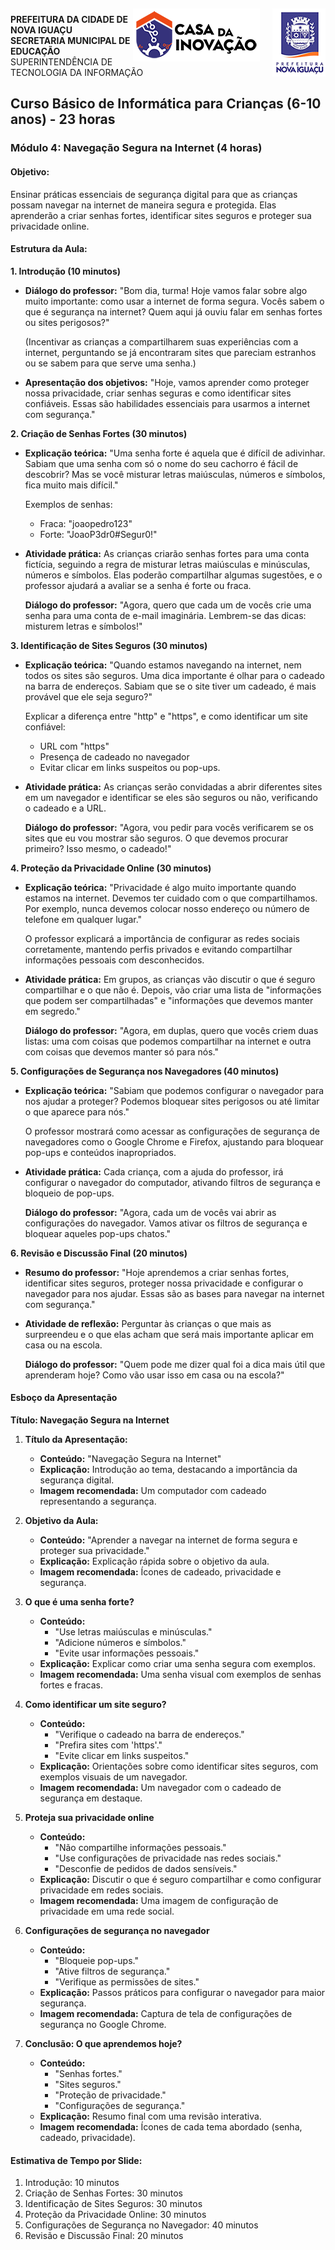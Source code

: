 <img src="Imagem/logopcni.png" align="right" style="margin-top:5px; " />
<img src="Imagem/logoCasaInovacao.png" align="right" style="margin-top:5px;margin-right:20px" />

**PREFEITURA DA CIDADE DE NOVA IGUAÇU** <br>
**SECRETARIA MUNICIPAL DE EDUCAÇÃO** <br>
SUPERINTENDÊNCIA DE TECNOLOGIA DA INFORMAÇÃO <br>

## Curso Básico de Informática para Crianças (6-10 anos) - 23 horas

### Módulo 4: Navegação Segura na Internet (4 horas)

#### **Objetivo:**
Ensinar práticas essenciais de segurança digital para que as crianças possam navegar na internet de maneira segura e protegida. Elas aprenderão a criar senhas fortes, identificar sites seguros e proteger sua privacidade online.


#### Estrutura da Aula:

**1. Introdução (10 minutos)**
- **Diálogo do professor:**
  "Bom dia, turma! Hoje vamos falar sobre algo muito importante: como usar a internet de forma segura. Vocês sabem o que é segurança na internet? Quem aqui já ouviu falar em senhas fortes ou sites perigosos?"

  (Incentivar as crianças a compartilharem suas experiências com a internet, perguntando se já encontraram sites que pareciam estranhos ou se sabem para que serve uma senha.)

- **Apresentação dos objetivos:**
  "Hoje, vamos aprender como proteger nossa privacidade, criar senhas seguras e como identificar sites confiáveis. Essas são habilidades essenciais para usarmos a internet com segurança."

**2. Criação de Senhas Fortes (30 minutos)**
- **Explicação teórica:**
  "Uma senha forte é aquela que é difícil de adivinhar. Sabiam que uma senha com só o nome do seu cachorro é fácil de descobrir? Mas se você misturar letras maiúsculas, números e símbolos, fica muito mais difícil."

  Exemplos de senhas:
  - Fraca: "joaopedro123"
  - Forte: "JoaoP3dr0#Segur0!"

- **Atividade prática:**
  As crianças criarão senhas fortes para uma conta fictícia, seguindo a regra de misturar letras maiúsculas e minúsculas, números e símbolos. Elas poderão compartilhar algumas sugestões, e o professor ajudará a avaliar se a senha é forte ou fraca.

  **Diálogo do professor:**
  "Agora, quero que cada um de vocês crie uma senha para uma conta de e-mail imaginária. Lembrem-se das dicas: misturem letras e símbolos!"

**3. Identificação de Sites Seguros (30 minutos)**
- **Explicação teórica:**
  "Quando estamos navegando na internet, nem todos os sites são seguros. Uma dica importante é olhar para o cadeado na barra de endereços. Sabiam que se o site tiver um cadeado, é mais provável que ele seja seguro?"

  Explicar a diferença entre "http" e "https", e como identificar um site confiável:
  - URL com "https"
  - Presença de cadeado no navegador
  - Evitar clicar em links suspeitos ou pop-ups.

- **Atividade prática:**
  As crianças serão convidadas a abrir diferentes sites em um navegador e identificar se eles são seguros ou não, verificando o cadeado e a URL.

  **Diálogo do professor:**
  "Agora, vou pedir para vocês verificarem se os sites que eu vou mostrar são seguros. O que devemos procurar primeiro? Isso mesmo, o cadeado!"

**4. Proteção da Privacidade Online (30 minutos)**
- **Explicação teórica:**
  "Privacidade é algo muito importante quando estamos na internet. Devemos ter cuidado com o que compartilhamos. Por exemplo, nunca devemos colocar nosso endereço ou número de telefone em qualquer lugar."

  O professor explicará a importância de configurar as redes sociais corretamente, mantendo perfis privados e evitando compartilhar informações pessoais com desconhecidos.

- **Atividade prática:**
  Em grupos, as crianças vão discutir o que é seguro compartilhar e o que não é. Depois, vão criar uma lista de "informações que podem ser compartilhadas" e "informações que devemos manter em segredo."

  **Diálogo do professor:**
  "Agora, em duplas, quero que vocês criem duas listas: uma com coisas que podemos compartilhar na internet e outra com coisas que devemos manter só para nós."

**5. Configurações de Segurança nos Navegadores (40 minutos)**
- **Explicação teórica:**
  "Sabiam que podemos configurar o navegador para nos ajudar a proteger? Podemos bloquear sites perigosos ou até limitar o que aparece para nós."

  O professor mostrará como acessar as configurações de segurança de navegadores como o Google Chrome e Firefox, ajustando para bloquear pop-ups e conteúdos inapropriados.

- **Atividade prática:**
  Cada criança, com a ajuda do professor, irá configurar o navegador do computador, ativando filtros de segurança e bloqueio de pop-ups.

  **Diálogo do professor:**
  "Agora, cada um de vocês vai abrir as configurações do navegador. Vamos ativar os filtros de segurança e bloquear aqueles pop-ups chatos."

**6. Revisão e Discussão Final (20 minutos)**
- **Resumo do professor:**
  "Hoje aprendemos a criar senhas fortes, identificar sites seguros, proteger nossa privacidade e configurar o navegador para nos ajudar. Essas são as bases para navegar na internet com segurança."

- **Atividade de reflexão:**
  Perguntar às crianças o que mais as surpreendeu e o que elas acham que será mais importante aplicar em casa ou na escola.

  **Diálogo do professor:**
  "Quem pode me dizer qual foi a dica mais útil que aprenderam hoje? Como vão usar isso em casa ou na escola?"


#### Esboço da Apresentação

**Título: Navegação Segura na Internet**

1. **Título da Apresentação:**
   - **Conteúdo:** "Navegação Segura na Internet"
   - **Explicação:** Introdução ao tema, destacando a importância da segurança digital.
   - **Imagem recomendada:** Um computador com cadeado representando a segurança.

2. **Objetivo da Aula:**
   - **Conteúdo:** "Aprender a navegar na internet de forma segura e proteger sua privacidade."
   - **Explicação:** Explicação rápida sobre o objetivo da aula.
   - **Imagem recomendada:** Ícones de cadeado, privacidade e segurança.

3. **O que é uma senha forte?**
   - **Conteúdo:** 
     - "Use letras maiúsculas e minúsculas."
     - "Adicione números e símbolos."
     - "Evite usar informações pessoais."
   - **Explicação:** Explicar como criar uma senha segura com exemplos.
   - **Imagem recomendada:** Uma senha visual com exemplos de senhas fortes e fracas.

4. **Como identificar um site seguro?**
   - **Conteúdo:** 
     - "Verifique o cadeado na barra de endereços."
     - "Prefira sites com 'https'."
     - "Evite clicar em links suspeitos."
   - **Explicação:** Orientações sobre como identificar sites seguros, com exemplos visuais de um navegador.
   - **Imagem recomendada:** Um navegador com o cadeado de segurança em destaque.

5. **Proteja sua privacidade online**
   - **Conteúdo:**
     - "Não compartilhe informações pessoais."
     - "Use configurações de privacidade nas redes sociais."
     - "Desconfie de pedidos de dados sensíveis."
   - **Explicação:** Discutir o que é seguro compartilhar e como configurar privacidade em redes sociais.
   - **Imagem recomendada:** Uma imagem de configuração de privacidade em uma rede social.

6. **Configurações de segurança no navegador**
   - **Conteúdo:**
     - "Bloqueie pop-ups."
     - "Ative filtros de segurança."
     - "Verifique as permissões de sites."
   - **Explicação:** Passos práticos para configurar o navegador para maior segurança.
   - **Imagem recomendada:** Captura de tela de configurações de segurança no Google Chrome.

7. **Conclusão: O que aprendemos hoje?**
   - **Conteúdo:**
     - "Senhas fortes."
     - "Sites seguros."
     - "Proteção de privacidade."
     - "Configurações de segurança."
   - **Explicação:** Resumo final com uma revisão interativa.
   - **Imagem recomendada:** Ícones de cada tema abordado (senha, cadeado, privacidade).

#### Estimativa de Tempo por Slide:

1. Introdução: 10 minutos
2. Criação de Senhas Fortes: 30 minutos
3. Identificação de Sites Seguros: 30 minutos
4. Proteção da Privacidade Online: 30 minutos
5. Configurações de Segurança no Navegador: 40 minutos
6. Revisão e Discussão Final: 20 minutos
